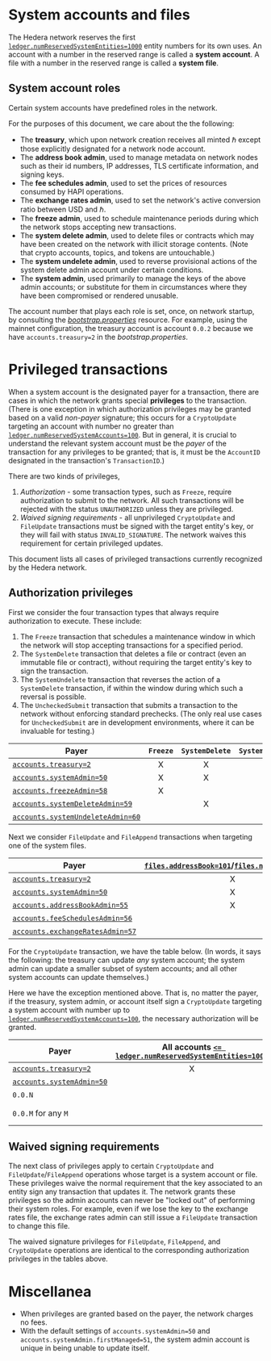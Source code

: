 # System accounts and files

The Hedera network reserves the first 
[`ledger.numReservedSystemEntities=1000`](../hedera-node/src/main/resources/bootstrap.properties#L38) 
entity numbers for its own uses. 
An account with a number in the reserved range is called a **system account**. 
A file with a number in the reserved range is called a **system file**. 

## System account roles

Certain system accounts have predefined roles in the network. 

For the purposes of this document, we care about the the following:
 - The **treasury**, which upon network creation receives all minted ℏ except those
 explicitly designated for a network node account. 
 - The **address book admin**, used to manage metadata on network nodes 
 such as their id numbers, IP addresses, TLS certificate information, and signing keys.
 - The **fee schedules admin**, used to set the prices of resources consumed 
 by HAPI operations.
 - The **exchange rates admin**, used to set the network's active conversion
 ratio between USD and ℏ.
 - The **freeze admin**, used to schedule maintenance periods during which the 
 network stops accepting new transactions.
 - The **system delete admin**, used to delete files or contracts which may 
 have been created on the network with illicit storage contents. (Note that crypto 
 accounts, topics, and tokens are untouchable.)
 - The **system undelete admin**, used to reverse provisional actions of the 
 system delete admin account under certain conditions. 
 - The **system admin**, used primarily to manage the keys of the above admin accounts;
 or substitute for them in circumstances where they have been compromised or rendered
 unusable.

The account number that plays each role is set, once, on network startup, by consulting
the [_bootstrap.properties_](../hedera-node/src/main/resources/bootstrap.properties) 
resource. For example, using the mainnet configuration, the treasury account is account
`0.0.2` because we have `accounts.treasury=2` in the _bootstrap.properties_.

# Privileged transactions

When a system account is the designated payer for a transaction, there 
are cases in which the network grants special **privileges** to the transaction. 
(There is one exception in which authorization privileges may be granted based on a 
valid _non-payer_ signature; this occurs for  a `CryptoUpdate` targeting an account 
with number no greater than [`ledger.numReservedSystemAccounts=100`](../hedera-node/src/main/resources/bootstrap.properties#L37). 
But in general, it is crucial to understand the relevant system account must be the _payer_ of 
the transaction for any privileges to be granted; that is, it must be the `AccountID`
designated in the transaction's `TransactionID`.)

There are two kinds of privileges, 
  1. _Authorization_ - some transaction types, such as `Freeze`, require authorization to submit to the network. All such transactions will be rejected with the status `UNAUTHORIZED` unless they are privileged.
  2. _Waived signing requirements_ - all unprivileged `CryptoUpdate` and `FileUpdate` transactions must be signed with the target entity's key, or they will fail with status `INVALID_SIGNATURE`. The network waives this requirement for certain privileged updates.

This document lists all cases of privileged transactions currently recognized by the Hedera network. 

## Authorization privileges

First we consider the four transaction types that always require authorization to execute. These include:
  1. The `Freeze` transaction that schedules a maintenance window in which the network 
  will stop accepting transactions for a specified period.
  2. The `SystemDelete` transaction that deletes a file or contract (even an immutable
  file or contract), without requiring the target entity's key to sign the transaction.
  3. The `SystemUndelete` transaction that reverses the action of a `SystemDelete` 
  transaction, if within the window during which such a reversal is possible.
  4. The `UncheckedSubmit` transaction that submits a transaction to the network 
  without enforcing standard prechecks. (The only real use cases for `UncheckedSubmit`
  are in development environments, where it can be invaluable for testing.)

| Payer | `Freeze` | `SystemDelete` | `SystemUndelete` | `UncheckedSubmit` |
| --- | :---: | :---: | :---: | :---: | 
| [`accounts.treasury=2`](../hedera-node/src/main/resources/bootstrap.properties#L28) | X | X | X | X |
| [`accounts.systemAdmin=50`](../hedera-node/src/main/resources/bootstrap.properties#L23) | X | X | X | X |
| [`accounts.freezeAdmin=58`](../hedera-node/src/main/resources/bootstrap.properties#L22) | X |   |   |   |
| [`accounts.systemDeleteAdmin=59`](../hedera-node/src/main/resources/bootstrap.properties#L24) |   | X |   |   |
| [`accounts.systemUndeleteAdmin=60`](../hedera-node/src/main/resources/bootstrap.properties#L24) |   |   | X |   |

Next we consider `FileUpdate` and `FileAppend` transactions when targeting one of the system files.

| Payer | [`files.addressBook=101`](../hedera-node/src/main/resources/bootstrap.properties#L29)/[`files.nodeDetails=102`](../hedera-node/src/main/resources/bootstrap.properties#L35) | [`files.networkProperties=121`](../hedera-node/src/main/resources/bootstrap.properties#L31)/[`files.hapiPermissions=122`](../hedera-node/src/main/resources/bootstrap.properties#L34)| [`files.feeSchedules=111`](../hedera-node/src/main/resources/bootstrap.properties#L33) | [`files.exchangeRates=112`](../hedera-node/src/main/resources/bootstrap.properties#L32)|
| --- | :---: | :---: | :---: | :---: | 
| [`accounts.treasury=2`](../hedera-node/src/main/resources/bootstrap.properties#L28) | X | X | X | X |
| [`accounts.systemAdmin=50`](../hedera-node/src/main/resources/bootstrap.properties#L23) | X | X | X | X |
| [`accounts.addressBookAdmin=55`](../hedera-node/src/main/resources/bootstrap.properties#L19) | X | X | |   |
| [`accounts.feeSchedulesAdmin=56`](../hedera-node/src/main/resources/bootstrap.properties#L21) |   |   | X |   |
| [`accounts.exchangeRatesAdmin=57`](../hedera-node/src/main/resources/bootstrap.properties#L20) |   | X |   | X |

For the `CryptoUpdate` transaction, we have the table below. (In words, it says the following: the treasury can
update _any_ system account; the system admin can update a smaller subset of system accounts; and all other system 
accounts can update themselves.) 

Here we have the exception mentioned above. That is, no matter the payer, if the treasury, system admin, or account
itself sign a `CryptoUpdate` targeting a system account with number up to 
[`ledger.numReservedSystemAccounts=100`](../hedera-node/src/main/resources/bootstrap.properties#L37), the necessary 
authorization will be granted.

| Payer | All accounts [`<= ledger.numReservedSystemEntities=1000`](../hedera-node/src/main/resources/bootstrap.properties#L38) | Accounts [`<= ledger.numReservedSystemAccounts=100`](../hedera-node/src/main/resources/bootstrap.properties#L37) | Account `0.0.N` with `N <= ledger.numReservedSystemEntities=1000` | 
| --- | :---: | :---: | :---: | 
| [`accounts.treasury=2`](../hedera-node/src/main/resources/bootstrap.properties#L28) | X | X | X |
| [`accounts.systemAdmin=50`](../hedera-node/src/main/resources/bootstrap.properties#L23) |   | X |  |
| `0.0.N` |   |  | X |
| `0.0.M` for any `M` |  | X _if the treasury, system admin, or `0.0.N` also sign_ |  |

## Waived signing requirements

The next class of privileges apply to certain `CryptoUpdate` and `FileUpdate`/`FileAppend`
operations whose target is a system account or file. These privileges waive the normal 
requirement that the key associated to an entity sign any transaction that updates it.
The network grants these privileges so the admin accounts can never be "locked 
out" of performing their system roles. For example, even if we lose the key to the exchange 
rates file, the exchange rates admin can still issue a `FileUpdate` transaction to change 
this file.

The waived signature privileges for `FileUpdate`, `FileAppend`, and `CryptoUpdate` 
operations are identical to the corresponding authorization privileges in the tables 
above. 

# Miscellanea

- When privileges are granted based on the payer, the network charges no fees. 
- With the default settings of `accounts.systemAdmin=50` and `accounts.systemAdmin.firstManaged=51`, 
the system admin account is unique in being unable to update itself.

